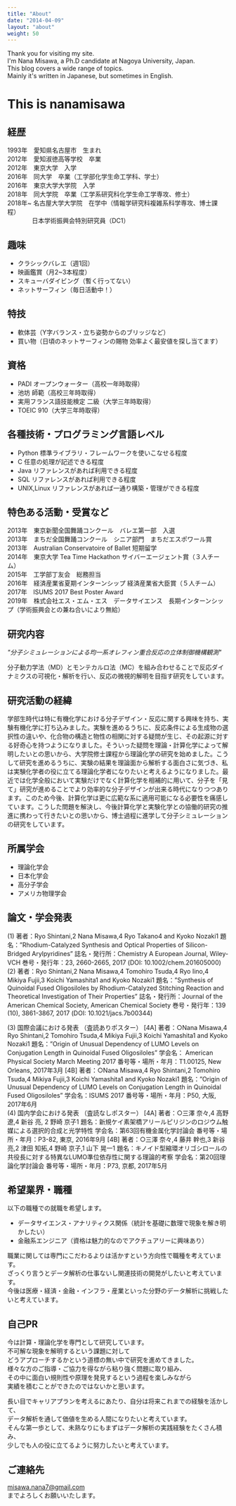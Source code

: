 ```yaml
---
title: "About"
date: "2014-04-09"
layout: "about"
weight: 50
---
```


Thank you for visiting my site.  
I'm Nana Misawa, a Ph.D candidate at Nagoya University, Japan.  
This blog covers a wide range of topics.  
Mainly it's written in Japanese, but sometimes in English.


# This is nanamisawa

## 経歴  
1993年　愛知県名古屋市　生まれ  
2012年　愛知淑徳高等学校　卒業  
2012年　東京大学　入学  
2016年　同大学　卒業（工学部化学生命工学科、学士）  
2016年　東京大学大学院　入学  
2018年　同大学院　卒業（工学系研究科化学生命工学専攻、修士）  
2018年~ 名古屋大学大学院　在学中（情報学研究科複雑系科学専攻、博士課程）  
　　　　日本学術振興会特別研究員（DC1）  

## 趣味  
- クラシックバレエ（週1回）  
- 映画鑑賞（月2~3本程度）  
- スキューバダイビング（暫く行ってない）  
- ネットサーフィン（毎日活動中！）  

## 特技  
- 軟体芸（Y字バランス・立ち姿勢からのブリッジなど）
- 買い物（日頃のネットサーフィンの賜物 効率よく最安値を探し当てます）

## 資格  
- PADI オープンウォーター（高校一年時取得）  
- 池坊 師範（高校三年時取得）  
- 実用フランス語技能検定 二級（大学三年時取得）  
- TOEIC 910（大学三年時取得）

## 各種技術・プログラミング言語レベル  
- Python 標準ライブラリ・フレームワークを使いこなせる程度  
- C 任意の処理が記述できる程度  
- Java リファレンスがあれば利用できる程度  
- SQL リファレンスがあれば利用できる程度
- UNIX,Linux リファレンスがあれば一通り構築・管理ができる程度

## 特色ある活動・受賞など  
2013年　東京新聞全国舞踊コンクール　バレエ第一部　入選  
2013年　まちだ全国舞踊コンクール　シニア部門　まちだエスポワール賞  
2013年　Australian Conservatoire of Ballet 短期留学  
2014年　東京大学 Tea Time Hackathon サイバーエージェント賞（３人チーム）  
2015年　工学部丁友会　総務担当  
2016年　経済産業省夏期インターンシップ 経済産業省大臣賞（５人チーム）  
2017年　ISUMS 2017 Best Poster Award  
2019年　株式会社エス・エム・エス　データサイエンス　長期インターンシップ（学術振興会との兼ね合いにより無給）

## 研究内容  

*"分子シミュレーションによる均一系オレフィン重合反応の立体制御機構観測"*  

分子動力学法（MD）とモンテカルロ法（MC）を組み合わせることで反応ダイナミクスの可視化・解析を行い、反応の微視的解明を目指す研究をしています。

## 研究活動の経緯  
学部生時代は特に有機化学における分子デザイン・反応に関する興味を持ち、実験有機化学に打ち込みました。実験を進めるうちに、反応条件による生成物の選択性の違いや、化合物の構造と物性の相関に対する疑問が生じ、その起源に対する好奇心を持つようになりました。そういった疑問を理論・計算化学によって解明したいとの思いから、大学院修士課程から理論化学の研究を始めました。こうして研究を進めるうちに、実験の結果を理論面から解析する面白さに気づき、私は実験化学者の役に立てる理論化学者になりたいと考えるようになりました。最近では化学全般において実験だけでなく計算化学を相補的に用いて、分子を「見て」研究が進めることでより効率的な分子デザインが出来る時代になりつつあります。このため今後、計算化学は更に広範な系に適用可能になる必要性を痛感しています。こうした問題を解決し、今後計算化学と実験化学との協働的研究の推進に携わって行きたいとの思いから、博士過程に進学して分子シミュレーションの研究をしています。   

## 所属学会   
- 理論化学会
- 日本化学会  
- 高分子学会  
- アメリカ物理学会  

## 論文・学会発表  
(1) 著者：Ryo Shintani,2 Nana Misawa,4 Ryo Takano4 and Kyoko Nozaki1 題名：”Rhodium-Catalyzed Synthesis and Optical Properties of Silicon-Bridged Arylpyridines”  誌名・発行所：Chemistry A European Journal, Wiley-VCH 巻号・発行年：23, 2660-2665, 2017 (DOI: 10.1002/chem.201605000)   
(2) 著者：Ryo Shintani,2 Nana Misawa,4 Tomohiro Tsuda,4 Ryo Iino,4 Mikiya Fujii,3 Koichi Yamashita1 and Kyoko Nozaki1 題名：”Synthesis of Quinoidal Fused Oligosiloles by Rhodium-Catalyzed Stitching Reaction and Theoretical Investigation of Their Properties” 誌名・発行所：Journal of the American Chemical Society, American Chemical Society 巻号・発行年：139 (10), 3861-3867, 2017 (DOI: 10.1021/jacs.7b00344)   

(3) 国際会議における発表 （査読ありポスター） [4A] 著者：○Nana Misawa,4 Ryo Shintani,2 Tomohiro Tsuda,4 Mikiya Fujii,3 Koichi Yamashita1 and Kyoko Nozaki1 題名：”Origin of Unusual Dependency of LUMO Levels on Conjugation Length in Quinoidal Fused Oligosiloles” 学会名： American Physical Society March Meeting 2017  番号等・場所・年月：T1.00125, New Orleans, 2017年3月 [4B] 著者：○Nana Misawa,4 Ryo Shintani,2 Tomohiro Tsuda,4 Mikiya Fujii,3 Koichi Yamashita1 and Kyoko Nozaki1 題名：”Origin of Unusual Dependency of LUMO Levels on Conjugation Length in Quinoidal Fused Oligosiloles” 学会名：ISUMS 2017 番号等・場所・年月：P50, 大阪, 2017年6月   
(4) 国内学会における発表 （査読なしポスター） [4A] 著者：○三澤 奈々,4 高野 遼,4 新谷 亮, 2 野崎 京子1 題名：新規ケイ素架橋アリールピリジンのロジウム触媒による選択的合成と光学特性 学会名：第63回有機金属化学討論会 番号等・場所・年月：P3-82, 東京, 2016年9月 [4B] 著者：○三澤 奈々,4 藤井 幹也,3 新谷 亮,2 津田 知拓,4 野崎 京子,1 山下 晃一1 題名：キノイド型縮環オリゴシロールの共役長に対する特異なLUMO準位依存性に関する理論的考察 学会名：第20回理論化学討論会 番号等・場所・年月：P73, 京都, 2017年5月


## 希望業界・職種  
以下の職種での就職を希望します。  

- データサイエンス・アナリティクス関係（統計を基礎に数理で現象を解き明かしたい）  
- 金融系エンジニア（資格は魅力的なのでアクチュアリーに興味あり）  

職業に関しては専門にこだわるよりは活かすという方向性で職種を考えています。  
ざっくり言うとデータ解析の仕事ないし関連技術の開発がしたいと考えています。  
今後は医療・経済・金融・インフラ・産業といった分野のデータ解析に挑戦したいと考えています。  


## 自己PR  
今は計算・理論化学を専門として研究しています。  
不可解な現象を解明するという課題に対して  
どうアプローチするかという道標の無い中で研究を進めてきました。    
様々な方のご指導・ご協力を得ながら粘り強く問題に取り組み、  
その中に面白い規則性や原理を発見するという過程を楽しみながら  
実績を積むことができたのではないかと思います。  

長い目でキャリアプランを考えるにあたり、自分は将来これまでの経験を活かして、  
データ解析を通して価値を生める人間になりたいと考えています。  
そんな第一歩として、未熟なりにもまずはデータ解析の実践経験をたくさん積み、  
少しでも人の役に立てるように努力したいと考えています。

## ご連絡先  
misawa.nana7@gmail.com  
までよろしくお願いいたします。
